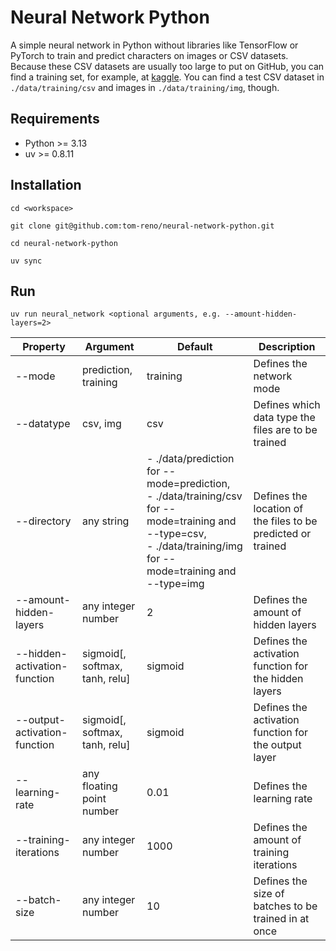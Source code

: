 # Neural Network Python

A simple neural network in Python without libraries like TensorFlow or PyTorch to train and predict characters on images
or CSV datasets. Because these CSV datasets are usually too large to put on GitHub, you can find a training set, for 
example, at [kaggle](https://www.kaggle.com/datasets?search=character+recognition). You can find a test CSV dataset in
`./data/training/csv` and images in `./data/training/img`, though.

## Requirements

- Python >= 3.13
- uv >= 0.8.11

## Installation

```
cd <workspace>

git clone git@github.com:tom-reno/neural-network-python.git

cd neural-network-python

uv sync
```

## Run

```
uv run neural_network <optional arguments, e.g. --amount-hidden-layers=2>
```

| Property                     | Argument                       | Default                                                                                                                                                             | Description                                                  |
|------------------------------|--------------------------------|---------------------------------------------------------------------------------------------------------------------------------------------------------------------|--------------------------------------------------------------|
| --mode                       | prediction, training           | training                                                                                                                                                            | Defines the network mode                                     |
| --datatype                   | csv, img                       | csv                                                                                                                                                                 | Defines which data type the files are to be trained          |
| --directory                  | any string                     | - ./data/prediction for --mode=prediction,<br>- ./data/training/csv for --mode=training and --type=csv,<br>- ./data/training/img for --mode=training and --type=img | Defines the location of the files to be predicted or trained |
| --amount-hidden-layers       | any integer number             | 2                                                                                                                                                                   | Defines the amount of hidden layers                          |
| --hidden-activation-function | sigmoid[, softmax, tanh, relu] | sigmoid                                                                                                                                                             | Defines the activation function for the hidden layers        |
| --output-activation-function | sigmoid[, softmax, tanh, relu] | sigmoid                                                                                                                                                             | Defines the activation function for the output layer         |
| --learning-rate              | any floating point number      | 0.01                                                                                                                                                                | Defines the learning rate                                    |
| --training-iterations        | any integer number             | 1000                                                                                                                                                                | Defines the amount of training iterations                    |
| --batch-size                 | any integer number             | 10                                                                                                                                                                  | Defines the size of batches to be trained in at once         |
